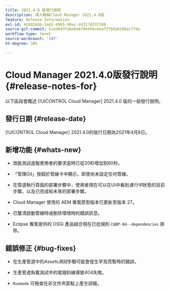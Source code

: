 ```yaml
---
title: 2021.4.0 版發行說明
description: 深入瞭解Cloud Manager 2021.4.0版
feature: Release Information
exl-id: 4c8926bb-5a82-4965-90ac-44317d337269
source-git-commit: 5ced643fabe0a670e456cbea72f9da8196ac774a
workflow-type: tm+mt
source-wordcount: '197'
ht-degree: 38%

---
```


# Cloud Manager 2021.4.0版發行說明 {#release-notes-for}

以下區段會概述 [!UICONTROL Cloud Manager] 2021.4.0 版的一般發行說明。

## 發行日期 {#release-date}

[!UICONTROL Cloud Manager] 2021.4.0的發行日期為2021年4月8日。

## 新增功能 {#whats-new}

* 效能測試虛擬使用者的要求逾時已從20秒增加到60秒。

* 「管理Git」按鈕於管線卡中顯示，即使尚未設定任何管線。

* 在管道執行頁面的部署步驟中，使用者現在可以在UI中看到&#x200B;*進行中*&#x200B;狀態的目前步驟，以及已完成和未來的部署步驟。

* Cloud Manager 使用的 AEM 專案原型版本已更新至版本 27。

* 已釐清啟動管線時或刪除環境時的錯誤訊息。

* Eclipse 專案提供的 OSGi 產品組合現在已從規則 `CQBP-84--dependencies` 排除。

## 錯誤修正 {#bug-fixes}

* 在生產管道中的&#x200B;*Assets測試*&#x200B;步驟可能會發生罕見而暫時的錯誤。

* 生產管道負載測試中的尾隨斜線導致404失敗。

* `Runmode` 可檢查在非文件夾節點上產生誤報。
